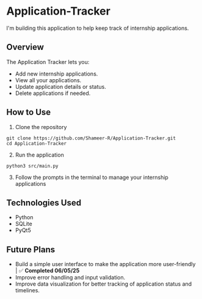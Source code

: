 # Application-Tracker

I'm building this application to help keep track of internship applications.

## Overview

The Application Tracker lets you:

- Add new internship applications.
- View all your applications.
- Update application details or status.
- Delete applications if needed.

## How to Use 
1. Clone the repository
```
git clone https://github.com/Shameer-R/Application-Tracker.git
cd Application-Tracker
```

2. Run the application
```
python3 src/main.py
```

3. Follow the prompts in the terminal to manage your internship applications

## Technologies Used
- Python
- SQLite
- PyQt5

## Future Plans
- Build a simple user interface to make the application more user-friendly | ✅ **Completed 06/05/25**
- Improve error handling and input validation.
- Improve data visualization for better tracking of application status and timelines.
